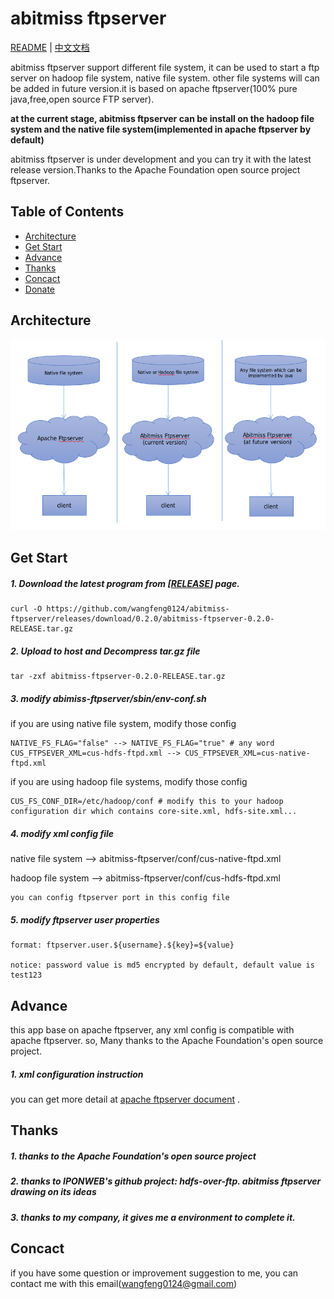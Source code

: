 # abitmiss ftpserver


[README](README.md) | [中文文档](README_zh.md)


abitmiss ftpserver support different file system, it can be used to start a ftp server on hadoop file system, native file system. other file systems will can be added in future version.it is based on apache ftpserver(100% pure java,free,open source FTP server).

**at the current stage, abitmiss ftpserver can be install on the hadoop file system and the native file system(implemented in apache ftpserver by default)**

abitmiss ftpserver is under development and you can try it with the latest release version.Thanks to the Apache Foundation open source project ftpserver.

## Table of Contents

* [Architecture](#architecture)
* [Get Start](#Get-Start)
* [Advance](#Advance)
* [Thanks](#Thanks)
* [Concact](#Concact)
* [Donate](#Donate)


## Architecture

![architecture](/pic/architecture.png)

## Get Start

##### 1. Download the latest program from [[RELEASE](https://github.com/wangfeng0124/abitmiss-ftpserver/releases)] page.
```
curl -O https://github.com/wangfeng0124/abitmiss-ftpserver/releases/download/0.2.0/abitmiss-ftpserver-0.2.0-RELEASE.tar.gz
```
##### 2. Upload to host and Decompress tar.gz file
```
tar -zxf abitmiss-ftpserver-0.2.0-RELEASE.tar.gz
```
##### 3. modify abimiss-ftpserver/sbin/env-conf.sh
if you are using native file system, modify those config
```
NATIVE_FS_FLAG="false" --> NATIVE_FS_FLAG="true" # any word
CUS_FTPSEVER_XML=cus-hdfs-ftpd.xml --> CUS_FTPSEVER_XML=cus-native-ftpd.xml
```
if you are using hadoop file systems, modify those config
```
CUS_FS_CONF_DIR=/etc/hadoop/conf # modify this to your hadoop configuration dir which contains core-site.xml, hdfs-site.xml...
```
##### 4. modify xml config file
native file system --> abitmiss-ftpserver/conf/cus-native-ftpd.xml

hadoop file system --> abitmiss-ftpserver/conf/cus-hdfs-ftpd.xml
```
you can config ftpserver port in this config file
```
##### 5. modify ftpserver user properties
```
format: ftpserver.user.${username}.${key}=${value}

notice: password value is md5 encrypted by default, default value is test123
```

## Advance
this app base on apache ftpserver, any xml config is compatible with apache ftpserver. so, Many thanks to the Apache Foundation's open source project.

##### 1. xml configuration instruction
you can get more detail at [apache ftpserver document](https://mina.apache.org/ftpserver-project/documentation.html) .

## Thanks
##### 1. thanks to the Apache Foundation's open source project
##### 2. thanks to IPONWEB's github project: hdfs-over-ftp. abitmiss ftpserver drawing on its ideas
##### 3. thanks to my company, it gives me a environment to complete it.

## Concact
if you have some question or improvement suggestion to me, you can contact me with this email(wangfeng0124@gmail.com)
<!--
## Donate
if abitmiss-ftpserver helps you a lot, you can support me as follow:
#### Alipay
[alipay](/pic/alipay.png)
#### Wechat Pay
![wechat](/pic/wechat.png)
#### visa Credit Cart Pay
CHINA MERCHANTS BANK
4514 6176 4383 8511
-->
